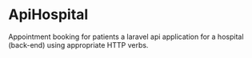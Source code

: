 # ApiHospital
Appointment booking for patients a laravel api application for a hospital (back-end) using appropriate HTTP verbs.
